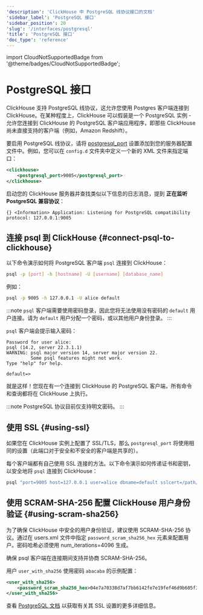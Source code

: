 ```yaml
---
'description': 'ClickHouse 中 PostgreSQL 线协议接口的文档'
'sidebar_label': 'PostgreSQL 接口'
'sidebar_position': 20
'slug': '/interfaces/postgresql'
'title': 'PostgreSQL 接口'
'doc_type': 'reference'
---
```


import CloudNotSupportedBadge from '@theme/badges/CloudNotSupportedBadge';


# PostgreSQL 接口

<CloudNotSupportedBadge/>

ClickHouse 支持 PostgreSQL 线协议，这允许您使用 Postgres 客户端连接到 ClickHouse。在某种程度上，ClickHouse 可以假装是一个 PostgreSQL 实例 - 允许您连接到 ClickHouse 的 PostgreSQL 客户端应用程序，即那些 ClickHouse 尚未直接支持的客户端（例如，Amazon Redshift）。

要启用 PostgreSQL 线协议，请将 [postgresql_port](../operations/server-configuration-parameters/settings.md#postgresql_port) 设置添加到您的服务器配置文件中。例如，您可以在 `config.d` 文件夹中定义一个新的 XML 文件来指定端口：

```xml
<clickhouse>
    <postgresql_port>9005</postgresql_port>
</clickhouse>
```

启动您的 ClickHouse 服务器并查找类似以下信息的日志消息，提到 **正在监听 PostgreSQL 兼容协议**：

```response
{} <Information> Application: Listening for PostgreSQL compatibility protocol: 127.0.0.1:9005
```

## 连接 psql 到 ClickHouse {#connect-psql-to-clickhouse}

以下命令演示如何将 PostgreSQL 客户端 `psql` 连接到 ClickHouse：

```bash
psql -p [port] -h [hostname] -U [username] [database_name]
```

例如：

```bash
psql -p 9005 -h 127.0.0.1 -U alice default
```

:::note
`psql` 客户端需要使用密码登录，因此您将无法使用没有密码的 `default` 用户连接。请为 `default` 用户分配一个密码，或以其他用户身份登录。
:::

`psql` 客户端会提示输入密码：

```response
Password for user alice:
psql (14.2, server 22.3.1.1)
WARNING: psql major version 14, server major version 22.
         Some psql features might not work.
Type "help" for help.

default=>
```

就是这样！您现在有一个连接到 ClickHouse 的 PostgreSQL 客户端，所有命令和查询都将在 ClickHouse 上执行。

:::note
PostgreSQL 协议目前仅支持明文密码。
:::

## 使用 SSL {#using-ssl}

如果您在 ClickHouse 实例上配置了 SSL/TLS，那么 `postgresql_port` 将使用相同的设置（此端口对于安全和不安全的客户端是共享的）。

每个客户端都有自己使用 SSL 连接的方法。以下命令演示如何传递证书和密钥，以安全地将 `psql` 连接到 ClickHouse：

```bash
psql "port=9005 host=127.0.0.1 user=alice dbname=default sslcert=/path/to/certificate.pem sslkey=/path/to/key.pem sslrootcert=/path/to/rootcert.pem sslmode=verify-ca"
```

## 使用 SCRAM-SHA-256 配置 ClickHouse 用户身份验证 {#using-scram-sha256}

为了确保 ClickHouse 中安全的用户身份验证，建议使用 SCRAM-SHA-256 协议。通过在 users.xml 文件中指定 `password_scram_sha256_hex` 元素来配置用户。密码哈希必须使用 num_iterations=4096 生成。

确保 psql 客户端在连接期间支持并协商 SCRAM-SHA-256。

用户 `user_with_sha256` 使用密码 `abacaba` 的示例配置：

```xml
<user_with_sha256>
    <password_scram_sha256_hex>04e7a70338d7af7bb6142fe7e19fef46d9b605f3e78b932a60e8200ef9154976</password_scram_sha256_hex>
</user_with_sha256>
```

查看 [PostgreSQL 文档](https://jdbc.postgresql.org/documentation/head/ssl-client.html) 以获取有关其 SSL 设置的更多详细信息。

